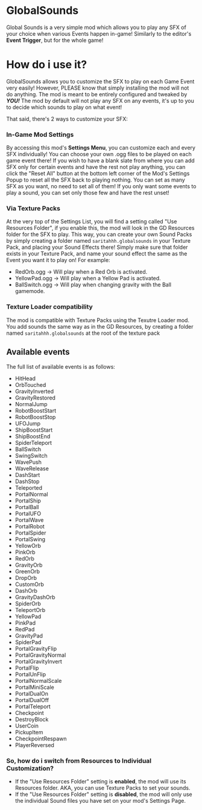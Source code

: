 # GlobalSounds
Global Sounds is a very simple mod which allows you to play any SFX of your choice when various Events happen in-game! Similarly to the editor's **Event Trigger**, but for the whole game!

# How do i use it?
GlobalSounds allows you to customize the SFX to play on each Game Event very easily! However, PLEASE know that simply installing the mod will not do anything. The mod is meant to be entirely configured and tweaked by ***YOU!*** The mod by default will not play any SFX on any events, it's up to you to decide which sounds to play on what event!

That said, there's 2 ways to customize your SFX:

### In-Game Mod Settings
By accessing this mod's **Settings Menu**, you can customize each and every SFX individually!
You can choose your own .ogg files to be played on each game event there! If you wish to have a blank slate from where you can add SFX only for certain events and have the rest not play anything, you can click the "Reset All" button at the bottom left corner of the Mod's Settings Popup to reset all the SFX back to playing nothing. 
You can set as many SFX as you want, no need to set all of them! If you only want some events to play a sound, you can set only those few and have the rest unset!

### Via Texture Packs
At the very top of the Settings List, you will find a setting called "Use Resources Folder", if you enable this, the mod will look in the GD Resources folder for the SFX to play. This way, you can create your own Sound Packs by simply creating a folder named `saritahhh.globalsounds` in your Texture Pack, and placing your Sound Effects there! 
Simply make sure that folder exists in your Texture Pack, and name your sound effect the same as the Event you want it to play on! For example:

- RedOrb.ogg -> Will play when a Red Orb is activated.
- YellowPad.ogg -> Will play when a Yellow Pad is activated.
- BallSwitch.ogg -> Will play when changing gravity with the Ball gamemode.

### Texture Loader compatibility
The mod is compatible with Texture Packs using the Texutre Loader mod. You add sounds the same way as in the GD Resources, by creating a folder named `saritahhh.globalsounds` at the root of the texture pack 

## Available events
The full list of available events is as follows:

- HitHead
- OrbTouched
- GravityInverted
- GravityRestored
- NormalJump
- RobotBoostStart
- RobotBoostStop
- UFOJump
- ShipBoostStart
- ShipBoostEnd
- SpiderTeleport
- BallSwitch
- SwingSwitch
- WavePush
- WaveRelease
- DashStart
- DashStop
- Teleported
- PortalNormal
- PortalShip
- PortalBall
- PortalUFO
- PortalWave
- PortalRobot
- PortalSpider
- PortalSwing
- YellowOrb
- PinkOrb
- RedOrb
- GravityOrb
- GreenOrb
- DropOrb
- CustomOrb
- DashOrb
- GravityDashOrb
- SpiderOrb
- TeleportOrb
- YellowPad
- PinkPad
- RedPad
- GravityPad
- SpiderPad
- PortalGravityFlip
- PortalGravityNormal
- PortalGravityInvert
- PortalFlip
- PortalUnFlip
- PortalNormalScale
- PortalMiniScale
- PortalDualOn
- PortalDualOff
- PortalTeleport
- Checkpoint
- DestroyBlock
- UserCoin
- PickupItem
- CheckpointRespawn
- PlayerReversed

### So, how do i switch from Resources to Individual Customization?

- If the "Use Resources Folder" setting is **enabled**, the mod will use its Resources folder. AKA, you can use Texture Packs to set your sounds.
- If the "Use Resources Folder" setting is **disabled**, the mod will only use the individual Sound files you have set on your mod's Settings Page.